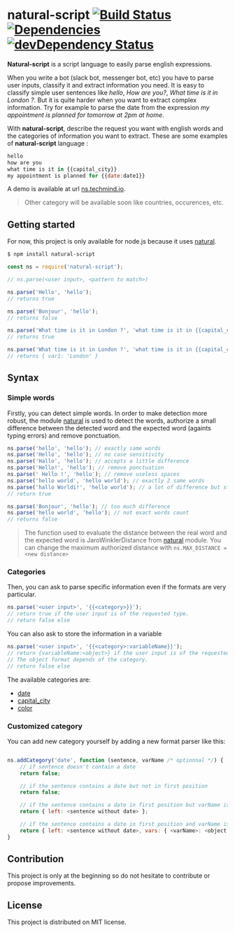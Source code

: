 # natural-script [![Build Status](https://travis-ci.org/thibaultfriedrich/natural-script.svg?branch=master)](https://travis-ci.org/thibaultfriedrich/natural-script)  [![Dependencies](https://david-dm.org/thibaultfriedrich/natural-script.png?theme=shields.io)](https://david-dm.org/thibaultfriedrich/natural-script) [![devDependency Status](https://david-dm.org/thibaultfriedrich/natural-script/dev-status.svg)](https://david-dm.org/thibaultfriedrich/natural-script#info=devDependencies)

**Natural-script** is a script language to easily parse english expressions.

When you write a bot (slack bot, messenger bot, etc) you have to parse user inputs, classify it and extract information you need. It is easy to classify simple user sentences like *hello*, *How are you?*, *What time is it in London ?*. But it is quite harder when you want to extract complex information. Try for example to parse the date from the expression *my appointment is planned for tomorrow at 2pm at home*.

With **natural-script**, describe the request you want with english words and the categories of information you want to extract. These are some examples of **natural-script** language :

```javascript
hello
how are you
what time is it in {{capital_city}}
my appointment is planned for {{date:date1}}
```

A demo is available at url [ns.techmind.io](http://ns.techmind.io/).

> Other category will be available soon like countries, occurences, etc.

## Getting started

For now, this project is only available for node.js because it uses [natural](https://github.com/NaturalNode/natural).

```bash
$ npm install natural-script
```

```javascript
const ns = require('natural-script');

// ns.parse(<user input>, <pattern to match>)

ns.parse('Hello', 'hello');
// returns true

ns.parse('Bonjour', 'hello');
// returns false

ns.parse('What time is it in London ?', 'what time is it in {{capital_city}}');
// returns true

ns.parse('What time is it in London ?', 'what time is it in {{capital_city:var1}}');
// returns { var1: 'London' }

```


## Syntax

### Simple words

Firstly, you can detect simple words. In order to make detection more robust, the module [natural](https://github.com/NaturalNode/natural) is used to detect the words, authorize a small difference between the detected word and the expected word (againts typing errors) and remove ponctuation.

```javascript
ns.parse('hello', 'hello'); // exactly same words
ns.parse('Hello', 'hello'); // no case sensitivity
ns.parse('Hallo', 'hello'); // accepts a little difference
ns.parse('Hello!', 'hello'); // remove ponctuation
ns.parse(' Hello !', 'hello'); // remove useless spaces
ns.parse('hello world', 'hello world'); // exactly 2 same words
ns.parse('hallo Worldi!', 'hello world'); // a lot of difference but still works
// return true

ns.parse('Bonjour', 'hello'); // too much difference
ns.parse('hello world', 'hello'); // not exact words count
// returns false
```
> The function used to evaluate the distance between the real word and the expected word is JaroWinklerDistance from [natural](https://github.com/NaturalNode/natural) module. You can change the maximum authorized distance with `ns.MAX_DISTANCE = <new distance>`

### Categories

Then, you can ask to parse specific information even if the formats are very particular.

```javascript
ns.parse('<user input>', '{{<category>}}');
// return true if the user input is of the requested type.
// return false else
```

You can also ask to store the information in a variable
```javascript
ns.parse('<user input>', '{{<category>:variableName}}');
// return {variableName:<object>} if the user input is of the requested type.
// The object format depends of the category.
// return false else
```

The available categories are:

* [date](doc/date.md)
* [capital_city](doc/city.md)
* [color](doc/color.md)

### Customized category

You can add new category yourself by adding a new format parser like this:

```javascript

ns.addCategory('date', function (sentence, varName /* optionnal */) {
    // if sentence doesn't contain a date
    return false;

    // if the sentence contains a date but not in first position
    return false;

    // if the sentence contains a date in first position but varName is not present
    return { left: <sentence without date> };

    // if the sentence contains a date in first position and varName is present
    return { left: <sentence without date>, vars: { <varName>: <object containing the date> }};
}
```

## Contribution

This project is only at the beginning so do not hesitate to contribute or propose improvements.

## License

This project is distributed on MIT license.

